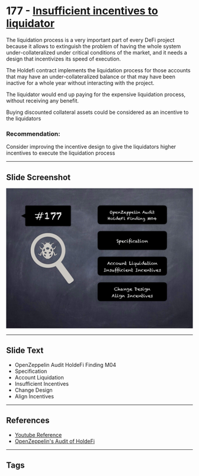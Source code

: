 
# 177 - [Insufficient incentives to liquidator](./Insufficient%20incentives%20to%20liquidator.md)

The liquidation process is a very important part of every DeFi project because it allows to extinguish the problem of having the whole system under-collateralized under critical conditions of the market, and it needs a design that incentivizes its speed of execution. 

The Holdefi contract implements the liquidation process for those accounts that may have an under-collateralized balance or that may have been inactive for a whole year without interacting with the project. 

The liquidator would end up paying for the expensive liquidation process, without receiving any benefit. 

Buying discounted collateral assets could be considered as an incentive to the liquidators

### Recommendation:
Consider improving the incentive design to give the liquidators higher incentives to execute the liquidation process
___
## Slide Screenshot
![177.png](../../images/8.%20Audit%20Findings%20201/177.png)
___
## Slide Text
- OpenZeppelin Audit HoldeFi Finding M04
- Specification
- Account Liquidation
- Insufficient Incentives
- Change Design
- Align Incentives
___
## References
- [Youtube Reference](https://youtu.be/poxzr4-srn0?t=1019)
- [OpenZeppelin's Audit of HoldeFi](https://blog.openzeppelin.com/holdefi-audit)
___
## Tags
